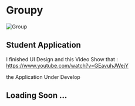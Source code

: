# Groupy
![Group](https://user-images.githubusercontent.com/60572628/187551122-434f75d3-d747-4052-862b-a951ae437ddd.png)

## Student Application 


I finished UI Design and this Video Show that : https://www.youtube.com/watch?v=GEavuhJWejY

the Application Under Develop

##  Loading Soon ...
